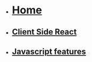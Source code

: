 * [<h1>Home</h1>](./)
* [<h2>Client Side React</h2>](./Block_1/README.md)
* [<h2>Javascript features</h2>](./Block_JS/README.md)


<!-- 
* [<h2>Server Side Express</h2>](Block_2/README.md)
* [<h2>Last pass</h2>](Block_3/README.md)

-->
<!-- docs/_sidebar.md -->